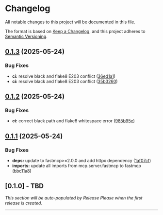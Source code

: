 # Changelog

All notable changes to this project will be documented in this file.

The format is based on [Keep a Changelog](https://keepachangelog.com/en/1.1.0/),
and this project adheres to [Semantic Versioning](https://semver.org/spec/v2.0.0.html).

<!-- 
AI Context: This changelog helps AI assistants understand the project's evolution.
Each entry includes not just what changed, but WHY it changed and what patterns emerged.
Key architectural decisions are linked to their ADRs.
-->

## [0.1.3](https://github.com/danielscholl-osdu/mvn-mcp-server/compare/v0.1.2...v0.1.3) (2025-05-24)


### Bug Fixes

* **ci:** resolve black and flake8 E203 conflict ([36ed1a1](https://github.com/danielscholl-osdu/mvn-mcp-server/commit/36ed1a156f2a02701b81d3871cc3e94e85544040))
* **ci:** resolve black and flake8 E203 conflict ([35b3260](https://github.com/danielscholl-osdu/mvn-mcp-server/commit/35b3260eea23cd7eef6221f1322cf4d20e53b089))

## [0.1.2](https://github.com/danielscholl-osdu/mvn-mcp-server/compare/v0.1.1...v0.1.2) (2025-05-24)


### Bug Fixes

* **ci:** correct black path and flake8 whitespace error ([985b95e](https://github.com/danielscholl-osdu/mvn-mcp-server/commit/985b95e64017e61e3b9c66d471be356de09c8952))

## [0.1.1](https://github.com/danielscholl-osdu/mvn-mcp-server/compare/v0.1.0...v0.1.1) (2025-05-24)


### Bug Fixes

* **deps:** update to fastmcp&gt;=2.0.0 and add httpx dependency ([1af07cf](https://github.com/danielscholl-osdu/mvn-mcp-server/commit/1af07cf0576def77429ebee91612d5b8e05e150a))
* **imports:** update all imports from mcp.server.fastmcp to fastmcp ([bbc11a8](https://github.com/danielscholl-osdu/mvn-mcp-server/commit/bbc11a83396c5f6503341747f7872a9d6179124e))

## [0.1.0] - TBD

_This section will be auto-populated by Release Please when the first release is created._

---

<!-- 
AI Learning Notes:
- The project started with a focus on read operations and gradually added write capabilities
- Security and compliance features were added based on OSDU platform requirements
- The dual permission model emerged from the need to separate data modification from deletion
- Each service client follows the same pattern but has service-specific quirks (e.g., Legal API uses v1)
-->
